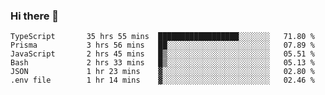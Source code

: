 ### Hi there 👋

<!--START_SECTION:waka-->

```text
TypeScript       35 hrs 55 mins  ██████████████████░░░░░░░   71.80 %
Prisma           3 hrs 56 mins   ██░░░░░░░░░░░░░░░░░░░░░░░   07.89 %
JavaScript       2 hrs 45 mins   █▒░░░░░░░░░░░░░░░░░░░░░░░   05.51 %
Bash             2 hrs 33 mins   █▒░░░░░░░░░░░░░░░░░░░░░░░   05.13 %
JSON             1 hr 23 mins    ▓░░░░░░░░░░░░░░░░░░░░░░░░   02.80 %
.env file        1 hr 14 mins    ▓░░░░░░░░░░░░░░░░░░░░░░░░   02.46 %
```

<!--END_SECTION:waka-->

<!--
**arlenxuzj/arlenxuzj** is a ✨ _special_ ✨ repository because its `README.md` (this file) appears on your GitHub profile.

Here are some ideas to get you started:

- 🔭 I’m currently working on ...
- 🌱 I’m currently learning ...
- 👯 I’m looking to collaborate on ...
- 🤔 I’m looking for help with ...
- 💬 Ask me about ...
- 📫 How to reach me: ...
- 😄 Pronouns: ...
- ⚡ Fun fact: ...
-->
